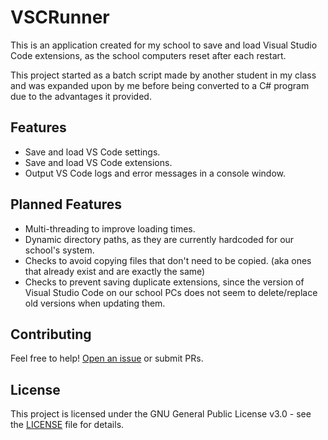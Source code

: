 # VSCRunner
This is an application created for my school to save and load Visual Studio Code extensions, as the school computers reset after each restart.

This project started as a batch script made by another student in my class and was expanded upon by me before being converted to a C# program due to the advantages it provided.

## Features
- Save and load VS Code settings.
- Save and load VS Code extensions.
- Output VS Code logs and error messages in a console window.

## Planned Features
- Multi-threading to improve loading times.
- Dynamic directory paths, as they are currently hardcoded for our school's system.
- Checks to avoid copying files that don't need to be copied. (aka ones that already exist and are exactly the same)
- Checks to prevent saving duplicate extensions, since the version of Visual Studio Code on our school PCs does not seem to delete/replace old versions when updating them.

## Contributing

Feel free to help! <a href="https://github.com/NineOfGaming/VSCRunner/issues/new">Open an issue</a> or submit PRs.

## License

This project is licensed under the GNU General Public License v3.0 - see the <a href="./LICENSE">LICENSE</a> file for details.

